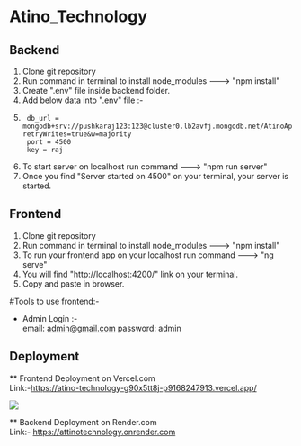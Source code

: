 # Atino_Technology


## Backend ##

1. Clone git repository
2. Run command in terminal to install node_modules --->   "npm install"
3. Create ".env" file inside backend folder.
4. Add below data into ".env" file :- 
5.      db_url = mongodb+srv://pushkaraj123:123@cluster0.lb2avfj.mongodb.net/AtinoApp?retryWrites=true&w=majority
        port = 4500
        key = raj

5. To start server on localhost run command   --->   "npm run server"
6. Once you find "Server started on 4500" on your terminal, your server is started.


## Frontend ##

1. Clone git repository
2. Run command in terminal to install node_modules --->   "npm install"
3. To run your frontend app on your localhost run command --->  "ng serve"
4. You will find "http://localhost:4200/" link on your terminal.
5. Copy and paste in browser.

#Tools to use frontend:-

* Admin Login :-   
    email: admin@gmail.com
    password: admin
    
    
    
## Deployment ##

** Frontend Deployment on Vercel.com   
        Link:-https://atino-technology-g90x5tt8j-p9168247913.vercel.app/

![](image.png)
        

** Backend Deployment on Render.com     
        Link:- https://attinotechnology.onrender.com
